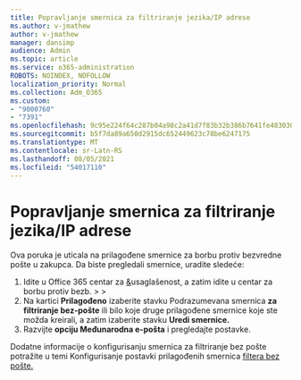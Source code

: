 ```yaml
---
title: Popravljanje smernica za filtriranje jezika/IP adrese
ms.author: v-jmathew
author: v-jmathew
manager: dansimp
audience: Admin
ms.topic: article
ms.service: o365-administration
ROBOTS: NOINDEX, NOFOLLOW
localization_priority: Normal
ms.collection: Adm_O365
ms.custom:
- "9000760"
- "7391"
ms.openlocfilehash: 9c95e224f64c287b04a98c2a41d7f83b32b386b7641fe483030fa8cc931855a8
ms.sourcegitcommit: b5f7da89a650d2915dc652449623c78be6247175
ms.translationtype: MT
ms.contentlocale: sr-Latn-RS
ms.lasthandoff: 08/05/2021
ms.locfileid: "54017110"
---
```

# <a name="fix-languageip-filter-policy"></a>Popravljanje smernica za filtriranje jezika/IP adrese

Ova poruka je uticala na prilagođene smernice za borbu protiv bezvredne pošte u zakupca. Da biste pregledali smernice, uradite sledeće:

1. Idite u Office 365 centar za [&](https://go.microsoft.com/fwlink/p/?linkid=2077143)usaglašenost, a zatim idite u centar za borbu protiv bezb.  >    >  [](https://go.microsoft.com/fwlink/?linkid=2101518)
2. Na kartici **Prilagođeno** izaberite stavku Podrazumevana smernica **za filtriranje bez-pošte** ili bilo koje druge prilagođene smernice koje ste možda kreirali, a zatim izaberite stavku **Uredi smernice.**
3. Razvijte **opciju Međunarodna e-pošta** i pregledajte postavke.

Dodatne informacije o konfigurisanju smernica za filtriranje bez pošte potražite u temi Konfigurisanje postavki prilagođenih smernica [filtera bez pošte.](https://go.microsoft.com/fwlink/?linkid=2101054)
